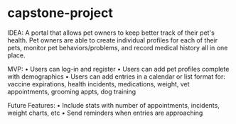 # capstone-project

IDEA: 
A portal that allows pet owners to keep better track of their pet's health. Pet owners are able to create individual profiles for each of their pets, monitor pet behaviors/problems, and record medical history all in one place. 

MVP: 
	• Users can log-in and register
	• Users can add pet profiles complete with demographics 
	• Users can add entries in a calendar or list format for: vaccine expirations, health incidents, medications, weight, vet appointments, grooming appts, dog training 

Future Features:
	• Include stats with number of appointments, incidents, weight charts, etc
  • Send reminders when entries are approaching
  
